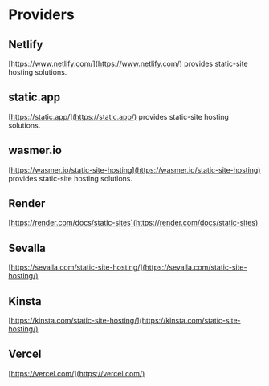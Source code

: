 # Providers

## Netlify

[https://www.netlify.com/](https://www.netlify.com/) provides static-site hosting solutions.

## static.app

[https://static.app/](https://static.app/) provides static-site hosting solutions.

## wasmer.io

[https://wasmer.io/static-site-hosting](https://wasmer.io/static-site-hosting) provides static-site hosting solutions.

## Render

[https://render.com/docs/static-sites](https://render.com/docs/static-sites)

## Sevalla

[https://sevalla.com/static-site-hosting/](https://sevalla.com/static-site-hosting/)

## Kinsta

[https://kinsta.com/static-site-hosting/](https://kinsta.com/static-site-hosting/)

## Vercel

[https://vercel.com/](https://vercel.com/)